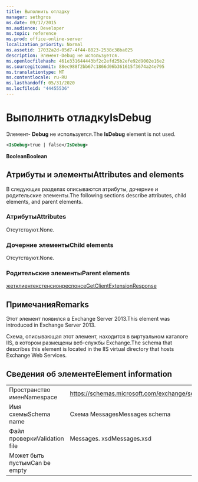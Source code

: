 ```yaml
---
title: Выполнить отладку
manager: sethgros
ms.date: 09/17/2015
ms.audience: Developer
ms.topic: reference
ms.prod: office-online-server
localization_priority: Normal
ms.assetid: 17032a2d-05d7-4f44-8823-2538c38ba025
description: Элемент-Debug не используется.
ms.openlocfilehash: 461e331644443bf2c2efd25b2efe92d9002e16e2
ms.sourcegitcommit: 88ec988f2bb67c1866d06b361615f3674a24e795
ms.translationtype: MT
ms.contentlocale: ru-RU
ms.lasthandoff: 05/31/2020
ms.locfileid: "44455536"
---
```

# <a name="isdebug"></a><span data-ttu-id="ae072-103">Выполнить отладку</span><span class="sxs-lookup"><span data-stu-id="ae072-103">IsDebug</span></span>

<span data-ttu-id="ae072-104">Элемент- **Debug** не используется.</span><span class="sxs-lookup"><span data-stu-id="ae072-104">The **IsDebug** element is not used.</span></span> 
  
```XML
<IsDebug>true | false</IsDebug>
```

 <span data-ttu-id="ae072-105">**Boolean**</span><span class="sxs-lookup"><span data-stu-id="ae072-105">**Boolean**</span></span>
## <a name="attributes-and-elements"></a><span data-ttu-id="ae072-106">Атрибуты и элементы</span><span class="sxs-lookup"><span data-stu-id="ae072-106">Attributes and elements</span></span>

<span data-ttu-id="ae072-107">В следующих разделах описываются атрибуты, дочерние и родительские элементы.</span><span class="sxs-lookup"><span data-stu-id="ae072-107">The following sections describe attributes, child elements, and parent elements.</span></span>
  
### <a name="attributes"></a><span data-ttu-id="ae072-108">Атрибуты</span><span class="sxs-lookup"><span data-stu-id="ae072-108">Attributes</span></span>

<span data-ttu-id="ae072-109">Отсутствуют.</span><span class="sxs-lookup"><span data-stu-id="ae072-109">None.</span></span>
  
### <a name="child-elements"></a><span data-ttu-id="ae072-110">Дочерние элементы</span><span class="sxs-lookup"><span data-stu-id="ae072-110">Child elements</span></span>

<span data-ttu-id="ae072-111">Отсутствуют.</span><span class="sxs-lookup"><span data-stu-id="ae072-111">None.</span></span>
  
### <a name="parent-elements"></a><span data-ttu-id="ae072-112">Родительские элементы</span><span class="sxs-lookup"><span data-stu-id="ae072-112">Parent elements</span></span>

[<span data-ttu-id="ae072-113">жетклиентекстенсионреспонсе</span><span class="sxs-lookup"><span data-stu-id="ae072-113">GetClientExtensionResponse</span></span>](getclientextensionresponse.md)
  
## <a name="remarks"></a><span data-ttu-id="ae072-114">Примечания</span><span class="sxs-lookup"><span data-stu-id="ae072-114">Remarks</span></span>

<span data-ttu-id="ae072-115">Этот элемент появился в Exchange Server 2013.</span><span class="sxs-lookup"><span data-stu-id="ae072-115">This element was introduced in Exchange Server 2013.</span></span>
  
<span data-ttu-id="ae072-116">Схема, описывающая этот элемент, находится в виртуальном каталоге IIS, в котором размещены веб-службы Exchange.</span><span class="sxs-lookup"><span data-stu-id="ae072-116">The schema that describes this element is located in the IIS virtual directory that hosts Exchange Web Services.</span></span>
  
## <a name="element-information"></a><span data-ttu-id="ae072-117">Сведения об элементе</span><span class="sxs-lookup"><span data-stu-id="ae072-117">Element information</span></span>

|||
|:-----|:-----|
|<span data-ttu-id="ae072-118">Пространство имен</span><span class="sxs-lookup"><span data-stu-id="ae072-118">Namespace</span></span>  <br/> |https://schemas.microsoft.com/exchange/services/2006/messages  <br/> |
|<span data-ttu-id="ae072-119">Имя схемы</span><span class="sxs-lookup"><span data-stu-id="ae072-119">Schema name</span></span>  <br/> |<span data-ttu-id="ae072-120">Схема Messages</span><span class="sxs-lookup"><span data-stu-id="ae072-120">Messages schema</span></span>  <br/> |
|<span data-ttu-id="ae072-121">Файл проверки</span><span class="sxs-lookup"><span data-stu-id="ae072-121">Validation file</span></span>  <br/> |<span data-ttu-id="ae072-122">Messages. xsd</span><span class="sxs-lookup"><span data-stu-id="ae072-122">Messages.xsd</span></span>  <br/> |
|<span data-ttu-id="ae072-123">Может быть пустым</span><span class="sxs-lookup"><span data-stu-id="ae072-123">Can be empty</span></span>  <br/> ||
   

